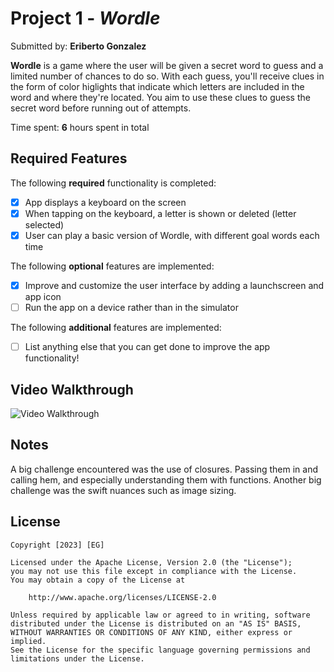 # Project 1 - *Wordle*

Submitted by: **Eriberto Gonzalez**

**Wordle** is a game where the user will be given a secret word to guess and a limited number of chances to do so. With each guess, you'll receive clues in the form of color higlights that indicate which letters are included in the word and where they're located. You aim to use these clues to guess the secret word before running out of attempts. 

Time spent: **6** hours spent in total

## Required Features

The following **required** functionality is completed:

- [X] App displays a keyboard on the screen
- [X] When tapping on the keyboard, a letter is shown or deleted (letter selected)
- [X] User can play a basic version of Wordle, with different goal words each time

The following **optional** features are implemented:

- [X] Improve and customize the user interface by adding a launchscreen and app icon
- [ ] Run the app on a device rather than in the simulator

The following **additional** features are implemented:

- [ ] List anything else that you can get done to improve the app functionality!

## Video Walkthrough

<img src='Screen Recording 2023-09-20 at 10.01.35 AM' title='Video Walkthrough' width='' alt='Video Walkthrough' />


## Notes
A big challenge encountered was the use of closures. Passing them in and calling hem, and especially understanding them with functions.
Another big challenge was the swift nuances such as image sizing.

## License

    Copyright [2023] [EG]
    
    Licensed under the Apache License, Version 2.0 (the "License");
    you may not use this file except in compliance with the License.
    You may obtain a copy of the License at

        http://www.apache.org/licenses/LICENSE-2.0

    Unless required by applicable law or agreed to in writing, software
    distributed under the License is distributed on an "AS IS" BASIS,
    WITHOUT WARRANTIES OR CONDITIONS OF ANY KIND, either express or implied.
    See the License for the specific language governing permissions and
    limitations under the License.
